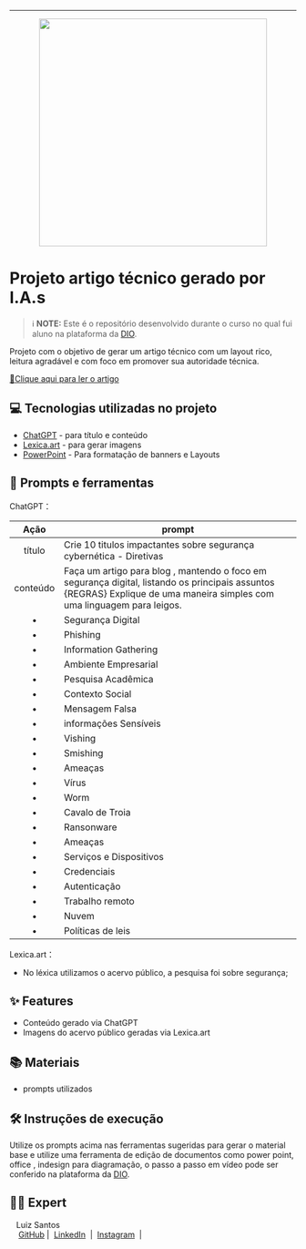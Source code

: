 -------

<p align="center">
  <img 
    src="main/assets/preview.png"
    width="400"  
  />
</p>

# Projeto artigo técnico gerado por I.A.s


 > ℹ️ **NOTE:** Este é o repositório desenvolvido durante o curso no qual fui aluno na plataforma da [DIO](https://dio.me).

Projeto com o objetivo de gerar um artigo técnico com um layout rico, leitura agradável e com foco em promover sua autoridade técnica.

<a href="https://boogrammer.blogspot.com/2024/05/proteja-se-contra-o-phishing-dicas.html" title="View blog now"> 📕Clique aqui para ler o artigo</a>

## 💻 Tecnologias utilizadas no projeto

- [ChatGPT](https://chat.openai.com/) - para título e conteúdo
- [Lexica.art](https://lexica.art/) - para gerar imagens
- [PowerPoint](https://www.microsoft.com/en/microsoft-365/powerpoint) - Para formatação de banners e Layouts

## 📄 Prompts e ferramentas

ChatGPT：

|   Ação   | prompt                                                                                                                                                                                                                                                                         |
| :------: | ------------------------------------------------------------------------------------------------------------------------------------------------------------------------------------------------------------------------------------------------------------------------------ |
|  título  | Crie 10 titulos impactantes sobre segurança cybernética - Diretivas                                                                                                                                                                                                    |
| conteúdo | Faça um artigo para blog , mantendo o foco em segurança digital, listando os principais assuntos {REGRAS} Explique de uma maneira simples com uma linguagem para leigos. |
|• |Segurança Digital|
|• |Phishing|
|• |Information Gathering|
|• |Ambiente Empresarial|
|• |Pesquisa Acadêmica|
|• |Contexto Social|
|•|Mensagem Falsa|
|• |informações Sensíveis|
|• |Vishing|
|• |Smishing|
|• |Ameaças|
|• |Vírus|
|• |Worm|
|• |Cavalo de Troia|
|• |Ransonware|
|• |Ameaças|
|• |Serviços e Dispositivos|
|• |Credenciais|
|• |Autenticação|
|• |Trabalho remoto|
|• |Nuvem|
|• |Políticas de leis|

Lexica.art：

- No léxica utilizamos o acervo público, a pesquisa foi sobre segurança;

## ✨ Features

- Conteúdo gerado via ChatGPT
- Imagens do acervo público geradas via Lexica.art

## 📚 Materiais

- prompts utilizados

## 🛠️ Instruções de execução

Utilize os prompts acima nas ferramentas sugeridas para gerar o material base e utilize uma ferramenta de edição de documentos como power point, office , indesign para diagramação, o passo a passo em vídeo pode ser conferido na plataforma da [DIO](https://dio.me).

## 👨‍💻 Expert

<p>
    <img 
      align=left 
      margin=10 
      width=80 
      src=" "
    />
    <p>&nbsp&nbsp&nbspLuiz Santos<br>
    &nbsp&nbsp&nbsp
    <a href="https://github.com/luizsantosws">
    GitHub</a>&nbsp;|&nbsp;
    <a href="www.linkedin.com/in/luizsantosws">LinkedIn</a>
&nbsp;|&nbsp;
    <a href="https://www.instagram.com/lprrboo/">Instagram</a>
&nbsp;|&nbsp;</p>
</p>
<br/><br/>
<p>
